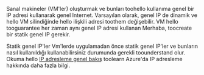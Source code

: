 Sanal makineler (VM'ler) oluşturmak ve bunları toohello kullanıma genel bir IP adresi kullanarak genel Internet. Varsayılan olarak, genel IP de dinamik ve hello VM silindiğinde hello ilişkili adresi toothem değişebilir. VM hello tooguarantee her zaman aynı genel IP adresi kullanan Merhaba, toocreate bir statik genel IP gerekir. 

Statik genel IP'ler Vm'lerde uygulamadan önce statik genel IP'ler ve bunların nasıl kullanıldığı kullanabilirsiniz durumunda gerekli toounderstand olur. Okuma hello [IP adresleme genel bakış](../articles/virtual-network/virtual-network-ip-addresses-overview-arm.md) toolearn Azure'da IP adresleme hakkında daha fazla bilgi.

